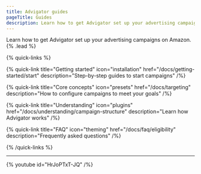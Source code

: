```yaml
---
title: Advigator guides
pageTitle: Guides
description: Learn how to get Advigator set up your advertising campaigns on Amazon.
---
```


Learn how to get Advigator set up your advertising campaigns on Amazon. {% .lead %}

{% quick-links %}

{% quick-link title="Getting started" icon="installation" href="/docs/getting-started/start" description="Step-by-step guides to start campaigns" /%}

{% quick-link title="Core concepts" icon="presets" href="/docs/targeting" description="How to configure campaigns to meet your goals" /%}

{% quick-link title="Understanding" icon="plugins" href="/docs/understanding/campaign-structure" description="Learn how Advigator works" /%}

{% quick-link title="FAQ" icon="theming" href="/docs/faq/eligibility" description="Frequently asked questions" /%}

{% /quick-links %}

---

{% youtube id="HrJoPTxT-JQ" /%}